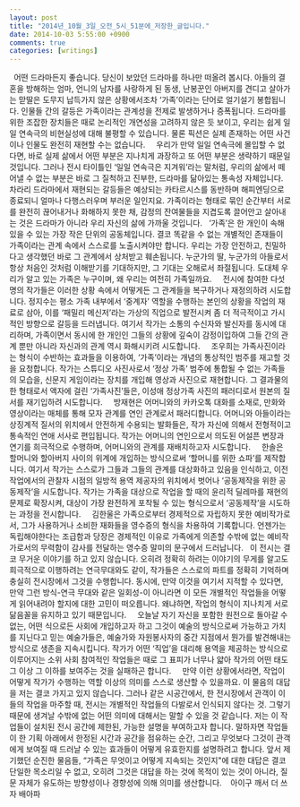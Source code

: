 ```yaml
---
layout: post
title: "2014년_10월_3일_오전_5시_51분에_저장한_글입니다."
date: 2014-10-03 5:55:00 +0900
comments: true 
categories: [writings] 
---
```

 
어떤 드라마든지 좋습니다. 당신이 보았던 드라마를 하나만 떠올려 봅시다. 아들의 결혼을 방해하는 엄마, 언니의 남자를 사랑하게 된 동생, 난봉꾼인 아버지를 견디고 살아가는 맏딸은 도무지 납득가지 않은 상황에서조차 ‘가족’이라는 단어로 얼기설기 봉합됩니다. 인물들 간의 갈등은 가족이라는 관계성을 전제로 발생하거나 증폭됩니다. 드라마를 위한 조잡한 장치들은 때로 논리적인 개연성을 고려하지 않은 듯 보이고, 우리는 쉽게 일일 연속극의 비현실성에 대해 불평할 수 있습니다. 물론 픽션은 실제 존재하는 어떤 사건이나 인물도 완전히 재현할 수는 없습니다. 
 
 우리가 만약 일일 연속극에 몰입할 수 없다면, 바로 실제 삶에서 어떤 부분은 지나치게 과장하고 또 어떤 부분은 생략하기 때문일 것입니다. 그러나 전시 타이틀인 ‘일일 연속극은 지겨워’라는 말처럼, 우리의 삶에서 떼어낼 수 없는 부분은 바로 그 질척하고 진부한, 드라마를 닮아있는 통속성 자체입니다. 차라리 드라마에서 재현되는 갈등들은 예상되는 카타르시스를 동반하며 해피엔딩으로 종료되니 얼마나 다행스러우며 부러운 일인지요. 가족이라는 형태로 묶인 순간부터 서로를 완전히 끊어내거나 화해하지 못한 채, 감정의 잔여물들을 지겹도록 끌어안고 살아내는 것은 드라마가 아니라 우리 자신의 삶에 가까울 것입니다.
 
‘가족’은 한 개인이 속해 있을 수 있는 가장 작은 단위의 공동체입니다. 결코 똑같을 수 없는 개별적인 존재들이 가족이라는 관계 속에서 스스로를 노출시켜야만 합니다. 우리는 가장 안전하고, 친밀하다고 생각했던 바로 그 관계에서 상처받고 훼손됩니다. 누군가의 딸, 누군가의 아들로서 항상 처음인 것처럼 이해받기를 기대하지만, 그 기대는 오해로서 좌절됩니다. 도대체 우리가 알고 있는 가족은 누구이며, 왜 우리는 여전히 가족일까요. 
 
 전시에 참여한 다섯 명의 작가들은 이러한 상황 속에서 어떻게든 그 관계들을 복구하거나 재정의하려 시도합니다. 정지수는 평소 가족 내부에서 ‘중계자’ 역할을 수행하는 본인의 상황을 작업의 재료로 삼아, 이를 ‘패밀리 메신저’라는 가상의 직업으로 발전시켜 좀 더 적극적이고 가시적인 방향으로 갈등을 드러냅니다. 여기서 작가는 소통의 수신자와 발신자를 동시에 대리하며, 가족이면서 동시에 한 개인인 그들의 상황에 깊숙이 감정이입하여 그들 간의 관계 뿐만 아니라 자신과의 관계 역시 화해시키려 시도합니다.
 
  조우희는 가족사진이라는 형식이 수반하는 효과들을 이용하여, ‘가족’이라는 개념의 통상적인 범주를 재고할 것을 요청합니다. 작가는 스튜디오 사진사로서 ‘정상 가족’ 범주에 통합될 수 없는 가족들의 모습을, 신문지 게임이라는 장치를 개입해 영상과 사진으로 재현합니다. 그 결과물의 한 형태로서 액자에 걸린 ‘가족사진’들은, 이성애 정상가족 사진의 패러디로서 원본의 질서를 재기입하려 시도합니다. 
 
 방재현은 어머니와의 카카오톡 대화를 소재로, 만화와 영상이라는 매체를 통해 모자 관계를 연인 관계로서 패러디합니다. 어머니와 아들이라는 상징계적 질서의 위치에서 안전하게 수용되는 발화들은, 작가 자신에 의해서 전형적이고 통속적인 연애 서사로 편입됩니다. 작가는 어머니의 연인으로서 의도된 어설픈 변장과 연기를 희극적으로 수행하며, 어머니와의 관계를 재배치하고자 시도합니다. 
 
 한솔은 할머니와 할아버지 사이의 위계에 개입하는 방식으로써 ‘할머니를 위한 쇼파’를 제작합니다. 여기서 작가는 스스로가 그들과 그들의 관계를 대상화하고 있음을 인식하고, 이전 작업에서의 관찰자 시점의 일방적 용역 제공자의 위치에서 벗어나 ‘공동제작을 위한 공동제작’을 시도합니다. 작가는 가족을 대상으로 작업을 할 때의 윤리적 딜레마를 재현의 문제로 확장시켜, 대상이 가장 완전하게 포착될 수 있는 형식으로서 ‘공동제작’을 시도하는 과정을 전시합니다. 
 
 김한울은 가족으로부터 경제적으로 자립하지 못한 예비작가로서, 그가 사용하거나 소비한 재화들을 영수증의 형식을 차용하여 기록합니다. 언젠가는 독립해야한다는 조급함과 당장은 경제적인 이유로 가족에게 의존할 수밖에 없는 예비작가로서의 무력함이 감사를 전달하는 영수증 말미의 문구에서 드러납니다.
 
이 전시는 결코 무거운 이야기를 하고 있지 않습니다. 오히려 정확히 하려는 이야기의 무게를 알고도 희극적으로 이행하려는 연극무대와도 같이, 작가들은 스스로의 파트를 정확히 기억하며 충실히 전시장에서 그것을 수행합니다. 동시에, 만약 이것을 여기서 지적할 수 있다면, 만약 그런 방식-연극 무대와 같은 일회성-이 아니라면 이 모든 개별적인 작업들을 어떻게 읽어내려야 할지에 대한 고민이 떠오릅니다. 왜냐하면, 작업의 형식이 지나치게 서로 닮음꼴을 유지하고 있기 때문입니다. 
 
 오늘날 자기 자신을 포함한 원전으로 돌아갈 수 없는, 어떤 식으로든 사회에 개입하고자 하고 그것이 예술의 방식으로써 가능하고 가치를 지닌다고 믿는 예술가들은, 예술가와 자원봉사자의 중간 지점에서 뭔가를 발견해내는 방식으로 생존을 지속시킵니다. 작가가 어떤 ‘직업’을 대리해 용역을 제공하는 방식으로 이루어지는 소위 사회 참여적인 작업들은 때로 그 표피가 너무나 얇아 작가의 어떤 태도 그 이상 그 이하를 보여주는 것을 실패하곤 합니다. 
 
 만약 이런 상황에서라면, 작업이 어떻게 작가가 수행하는 역할 이상의 의미를 스스로 생산할 수 있을까요. 이 물음의 대답을 저는 결코 가지고 있지 않습니다. 그러나 같은 시공간에서, 한 전시장에서 관객이 이들의 작업을 마주할 때, 전시는 개별적인 작업들의 다발로서 인식되지 않다는 것. 그렇기 때문에 생겨날 수밖에 없는 어떤 의미에 대해서는 말할 수 있을 것 같습니다. 
저는 이 작업들이 설치된 전시 공간에 제한된, 가능한 설명을 부여하고자 합니다. 말하자면 작업들이 한 기획 아래에서 한정된 시간과 공간을 점유하는 순간, 그리고 무엇보다 그것이 관객에게 보여질 때 드러날 수 있는 효과들이 어떻게 유효한지를 설명하려고 합니다. 앞서 제기했던 순진한 물음들, “가족은 무엇이고 어떻게 지속되는 것인지"에 대한 대답은 결코 단일한 목소리일 수 없고, 오히려 그것은 대답을 하는 것에 목적이 있는 것이 아니라, 질문 자체가 유도하는 방향성이나 경향성에 의해 의미를 생산합니다. 
 
아이구 깨서 더 쓰자 배아파 
 
